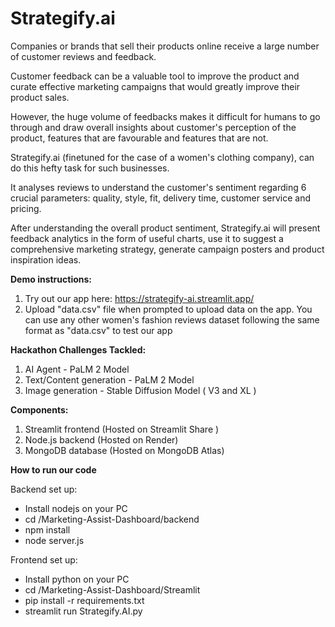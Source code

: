 # Strategify.ai

Companies or brands that sell their products online receive a large number of customer reviews and feedback.

Customer feedback can be a valuable tool to improve the product and curate effective marketing campaigns that would greatly improve their product sales.

However, the huge volume of feedbacks makes it difficult for humans to go through and draw overall insights about customer's perception of the product, features that are favourable and features that are not.

Strategify.ai (finetuned for the case of a women's clothing company), can do this hefty task for such businesses.

It analyses reviews to understand the customer's sentiment regarding 6 crucial parameters: quality, style, fit, delivery time, customer service and pricing.

After understanding the overall product sentiment, Strategify.ai will present feedback analytics in the form of useful charts, use it to suggest a comprehensive marketing strategy, generate campaign posters and product inspiration ideas.

**Demo instructions:**
1. Try out our app here: https://strategify-ai.streamlit.app/
2. Upload "data.csv" file when prompted to upload data on the app. You can use any other women's fashion reviews dataset following the same format as "data.csv" to test our app

**Hackathon Challenges Tackled:**
1. AI Agent - PaLM 2 Model
2. Text/Content generation - PaLM 2 Model
3. Image generation - Stable Diffusion Model ( V3 and XL )

**Components:**
1. Streamlit frontend (Hosted on Streamlit Share )
2. Node.js backend (Hosted on Render)
3. MongoDB database (Hosted on MongoDB Atlas)

**How to run our code**

Backend set up:
- Install nodejs on your PC
- cd /Marketing-Assist-Dashboard/backend
- npm install
- node server.js

Frontend set up:
- Install python on your PC
- cd /Marketing-Assist-Dashboard/Streamlit
- pip install -r requirements.txt
- streamlit run Strategify.AI.py
